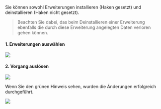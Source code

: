 
Sie können sowohl Erweiterungen installieren (Haken gesetzt) und deinstallieren (Haken nicht gesetzt).

> Beachten Sie dabei, das beim Deinstallieren einer Erweiterung ebenfalls die durch diese Erweiterung angelegten Daten verloren gehen können.

#### 1. Erweiterungen auswählen

![](pluginsB.png)

#### 2. Vorgang auslösen

![](pluginsA.png)

Wenn Sie den grünen Hinweis sehen, wurden die Änderungen erfolgreich durchgeführt.

![](pluginsC.png)